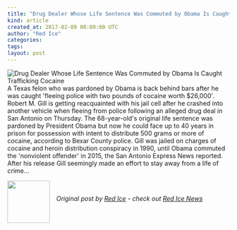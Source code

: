 ```yaml
---
title: "Drug Dealer Whose Life Sentence Was Commuted by Obama Is Caught Trafficking Cocaine"
kind: article
created_at: 2017-02-09 08:09:00 UTC
author: "Red Ice"
categories: 
tags: 
layout: post
---
```

<img align="left" alt="Drug Dealer Whose Life Sentence Was Commuted by Obama Is Caught Trafficking Cocaine" src="https://rdice.net/a/c/n/17/02090908-obama5.9cd7b47f.jpg"> A Texas felon who was pardoned by Obama is back behind bars after he was caught 'fleeing police with two pounds of cocaine worth $26,000'. Robert M. Gill is getting reacquainted with his jail cell after he crashed into another vehicle when fleeing from police following an alleged drug deal in San Antonio on Thursday. The 68-year-old's original life sentence was pardoned by President Obama but now he could face up to 40 years in prison for possession with intent to distribute 500 grams or more of cocaine, according to Bexar County police. Gill was jailed on charges of cocaine and heroin distribution conspiracy in 1990, until Obama commuted the 'nonviolent offender' in 2015, the San Antonio Express News reported.  After his release Gill seemingly made an effort to stay away from a life of crime…<div class="author">
  <img src="" style="width: 96px; height: 96;">
  <span style="position: absolute; padding: 32px 15px;">
    <i>Original post by <a href="http://twitter.com/">Red Ice</a> - check out <a href="https://redice.tv/news">Red Ice News</a></i>
  </span>
</div>
